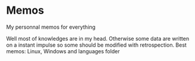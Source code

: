 # Memos
My personnal memos for everything

<!--  (some are not very professionnal so find what you are looking for) -->

Well most of knowledges are in my head.
Otherwise some data are written on a instant impulse so some should be modified with retrospection.
Best memos: Linux, Windows and languages folder
